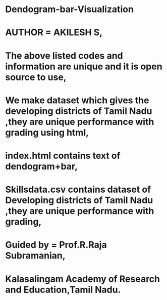 # Dendogram-bar-Visualization
# AUTHOR = AKILESH S,
# The above listed codes and information are unique and it is open source to use,
# We make dataset which gives the developing districts of Tamil Nadu ,they are unique performance with grading using html,
# index.html contains text of dendogram+bar,
# Skillsdata.csv contains dataset of Developing districts of Tamil Nadu ,they are unique performance with grading,
# Guided by = Prof.R.Raja Subramanian,
# Kalasalingam Academy of Research and Education,Tamil Nadu.
